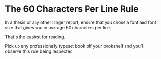 The 60 Characters Per Line Rule
===

In a thesis or any other longer report, ensure that you chose a font and font size
that gives you in average 60 characters per line. 

That's the easiest for reading. 

Pick up any professionally typeset book off your bookshelf and you'll observe this rule being respected.
